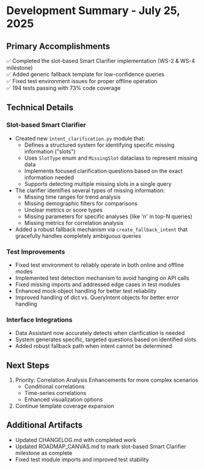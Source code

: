 # Development Summary - July 25, 2025

## Primary Accomplishments
✅ Completed the slot-based Smart Clarifier implementation (WS-2 & WS-4 milestone)  
✅ Added generic fallback template for low-confidence queries  
✅ Fixed test environment issues for proper offline operation  
✅ 194 tests passing with 73% code coverage

## Technical Details

### Slot-based Smart Clarifier
- Created new `intent_clarification.py` module that:
  - Defines a structured system for identifying specific missing information ("slots")
  - Uses `SlotType` enum and `MissingSlot` dataclass to represent missing data
  - Implements focused clarification questions based on the exact information needed
  - Supports detecting multiple missing slots in a single query
- The clarifier identifies several types of missing information:
  - Missing time ranges for trend analysis
  - Missing demographic filters for comparisons
  - Unclear metrics or score types
  - Missing parameters for specific analyses (like 'n' in top-N queries)
  - Missing metrics for correlation analysis
- Added a robust fallback mechanism via `create_fallback_intent` that gracefully handles completely ambiguous queries

### Test Improvements
- Fixed test environment to reliably operate in both online and offline modes
- Implemented test detection mechanism to avoid hanging on API calls
- Fixed missing imports and addressed edge cases in test modules
- Enhanced mock object handling for better test reliability
- Improved handling of dict vs. QueryIntent objects for better error handling

### Interface Integrations
- Data Assistant now accurately detects when clarification is needed
- System generates specific, targeted questions based on identified slots
- Added robust fallback path when intent cannot be determined

## Next Steps
1. Priority: Correlation Analysis Enhancements for more complex scenarios
   - Conditional correlations
   - Time-series correlations
   - Enhanced visualization options
2. Continue template coverage expansion

## Additional Artifacts
- Updated CHANGELOG.md with completed work
- Updated ROADMAP_CANVAS.md to mark slot-based Smart Clarifier milestone as complete
- Fixed test module imports and improved test stability 